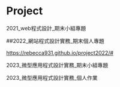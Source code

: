 # Project
2021_web程式設計_期末小組專題

##2022_網站程式設計實務_期末個人專題

https://rebecca931.github.io/project2022/#

2023_微型應用程式設計實務_期末小組專題



2023_微型應用程式設計實務_個人作業

